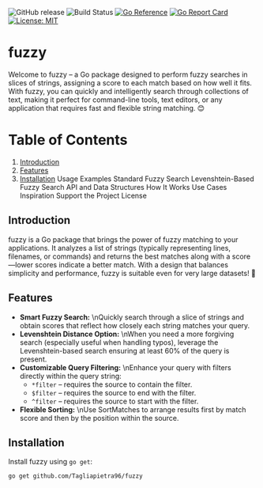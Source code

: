 ![GitHub release](https://img.shields.io/github/v/release/Tagliapietra96/fuzzy)
![Build Status](https://github.com/Tagliapietra96/fuzzy/actions/workflows/go.yml/badge.svg)
[![Go Reference](https://pkg.go.dev/badge/Tagliapietra96/fuzzy/path.svg)](https://pkg.go.dev/github.com/Tagliapietra96/fuzzy)
[![Go Report Card](https://goreportcard.com/badge/github.com/Tagliapietra96/fuzzy)](https://goreportcard.com/report/github.com/Tagliapietra96/fuzzy)
[![License: MIT](https://img.shields.io/badge/License-MIT-blue.svg)](LICENSE)

# fuzzy

Welcome to fuzzy – a Go package designed to perform fuzzy searches in slices of strings, assigning a score to each match based on how well it fits. With fuzzy, you can quickly and intelligently search through collections of text, making it perfect for command-line tools, text editors, or any application that requires fast and flexible string matching. 😊

# Table of Contents

1. [Introduction](#introduction)
2. [Features](#features)
3. [Installation](#installation)
Usage Examples
Standard Fuzzy Search
Levenshtein-Based Fuzzy Search
API and Data Structures
How It Works
Use Cases
Inspiration
Support the Project
License

## Introduction

fuzzy is a Go package that brings the power of fuzzy matching to your applications. It analyzes a list of strings (typically representing lines, filenames, or commands) and returns the best matches along with a score—lower scores indicate a better match. With a design that balances simplicity and performance, fuzzy is suitable even for very large datasets! 🚀

## Features

* **Smart Fuzzy Search:**
    \nQuickly search through a slice of strings and obtain scores that reflect how closely each string matches your query.
* **Levenshtein Distance Option:**
    \nWhen you need a more forgiving search (especially useful when handling typos), leverage the Levenshtein-based search ensuring at least 60% of the query is present.
* **Customizable Query Filtering:**
    \nEnhance your query with filters directly within the query string:
    * `*filter` – requires the source to contain the filter.
    * `$filter` – requires the source to end with the filter.
    * `^filter` – requires the source to start with the filter.
* **Flexible Sorting:**
    \nUse SortMatches to arrange results first by match score and then by the position within the source.

## Installation

Install fuzzy using `go get`:

```bash
go get github.com/Tagliapietra96/fuzzy 
```


